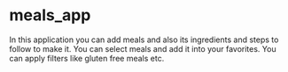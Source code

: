 # meals_app
In this application you can add meals and also its ingredients and steps to follow to make it. You can select meals and add it into your favorites. You can apply filters like gluten free meals etc.
